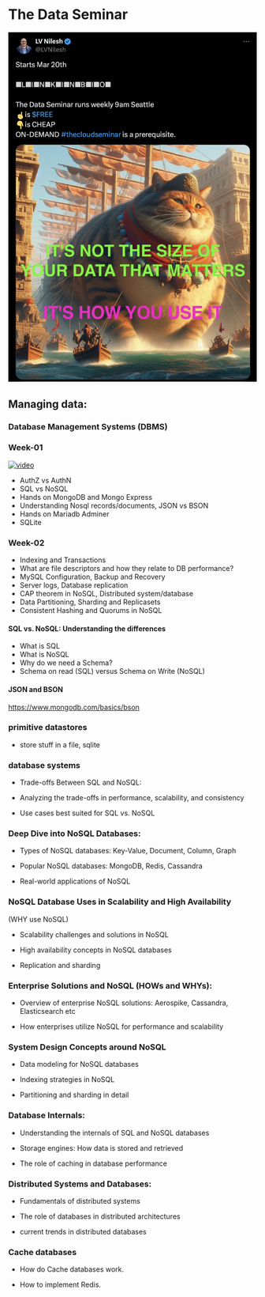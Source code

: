 # The Data Seminar

[![The Data Seminar](tweet.png "A very fat cat")](https://x.com/LVNilesh/status/1769527179740664115?s=20)

## Managing data:

### Database Management Systems (DBMS)

### Week-01

[![video](https://github.com/shivanand-patil/TheDataSeminar/raw/main/tweet.png)](https://player.vimeo.com/video/925660810)

- AuthZ vs AuthN
- SQL vs NoSQL
- Hands on MongoDB and Mongo Express
- Understanding Nosql records/documents, JSON vs BSON
- Hands on Mariadb Adminer
- SQLite

### Week-02

- Indexing and Transactions
- What are file descriptors and how they relate to DB performance?
- MySQL Configuration, Backup and Recovery
- Server logs, Database replication
- CAP theorem in NoSQL, Distributed system/database
- Data Partitioning, Sharding and Replicasets
- Consistent Hashing and Quorums in NoSQL

#### SQL vs. NoSQL: Understanding the differences

- What is SQL
- What is NoSQL
- Why do we need a Schema?
- Schema on read (SQL) versus Schema on Write (NoSQL)

#### JSON and BSON

https://www.mongodb.com/basics/bson

### primitive datastores

- store stuff in a file, sqlite

### database systems

- Trade-offs Between SQL and NoSQL:

- Analyzing the trade-offs in performance, scalability, and consistency

- Use cases best suited for SQL vs. NoSQL

### Deep Dive into NoSQL Databases:

- Types of NoSQL databases: Key-Value, Document, Column, Graph

- Popular NoSQL databases: MongoDB, Redis, Cassandra

- Real-world applications of NoSQL

### NoSQL Database Uses in Scalability and High Availability

(WHY use NoSQL)

- Scalability challenges and solutions in NoSQL

- High availability concepts in NoSQL databases

- Replication and sharding

### Enterprise Solutions and NoSQL (HOWs and WHYs):

- Overview of enterprise NoSQL solutions: Aerospike, Cassandra, Elasticsearch etc

- How enterprises utilize NoSQL for performance and scalability

### System Design Concepts around NoSQL

- Data modeling for NoSQL databases

- Indexing strategies in NoSQL

- Partitioning and sharding in detail

### Database Internals:

- Understanding the internals of SQL and NoSQL databases

- Storage engines: How data is stored and retrieved

- The role of caching in database performance

### Distributed Systems and Databases:

- Fundamentals of distributed systems

- The role of databases in distributed architectures

- current trends in distributed databases

### Cache databases

- How do Cache databases work.

- How to implement Redis.
